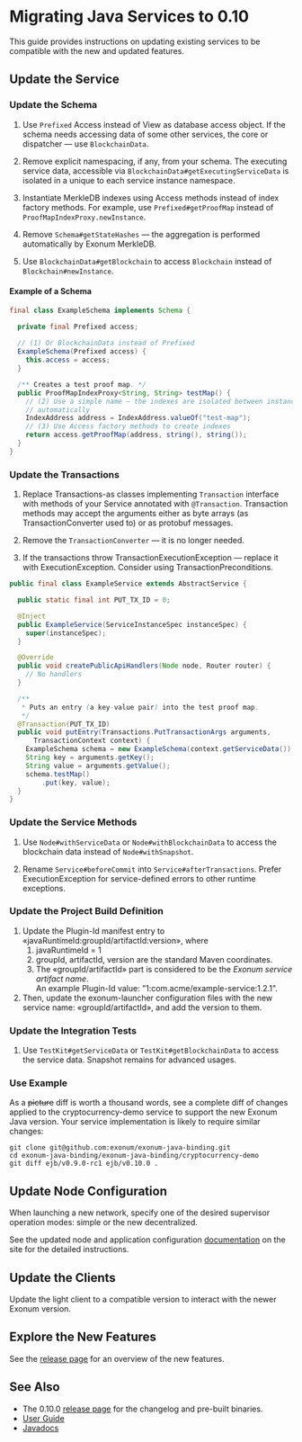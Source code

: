 # Migrating Java Services to 0.10

This guide provides instructions on updating existing services to be compatible with the new
and updated features.

## Update the Service

### Update the Schema

1. Use `Prefixed` Access instead of View as database access object. If the schema
needs accessing data of some other services, the core or dispatcher — use `BlockchainData`.

2. Remove explicit namespacing, if any, from your schema. The executing service data,
accessible via `BlockchainData#getExecutingServiceData` is isolated in a unique to
each service instance namespace.

3. Instantiate MerkleDB indexes using Access methods instead of index factory methods.
For example, use `Prefixed#getProofMap` instead of `ProofMapIndexProxy.newInstance`.

4. Remove `Schema#getStateHashes` — the aggregation is performed automatically by Exonum MerkleDB.

5. Use `BlockchainData#getBlockchain` to access `Blockchain` instead of `Blockchain#newInstance`.

#### Example of a Schema

```java
final class ExampleSchema implements Schema {

  private final Prefixed access;
  
  // (1) Or BlockchainData instead of Prefixed
  ExampleSchema(Prefixed access) {
    this.access = access;
  }

  /** Creates a test proof map. */
  public ProofMapIndexProxy<String, String> testMap() {
    // (2) Use a simple name — the indexes are isolated between instances 
    // automatically
    IndexAddress address = IndexAddress.valueOf("test-map");
    // (3) Use Access factory methods to create indexes      
    return access.getProofMap(address, string(), string());
  }
}
```

### Update the Transactions

1. Replace Transactions-as classes implementing `Transaction` interface 
with methods of your Service annotated with `@Transaction`. Transaction methods
may accept the arguments either as byte arrays (as TransactionConverter used to)
or as protobuf messages.

2. Remove the `TransactionConverter` — it is no longer needed.

3. If the transactions throw TransactionExecutionException — replace it with 
ExecutionException. Consider using TransactionPreconditions.

```java
public final class ExampleService extends AbstractService {

  public static final int PUT_TX_ID = 0;

  @Inject
  public ExampleService(ServiceInstanceSpec instanceSpec) {
    super(instanceSpec);
  }

  @Override
  public void createPublicApiHandlers(Node node, Router router) {
    // No handlers
  }

  /**
   * Puts an entry (a key-value pair) into the test proof map.
   */
  @Transaction(PUT_TX_ID)
  public void putEntry(Transactions.PutTransactionArgs arguments,
      TransactionContext context) {
    ExampleSchema schema = new ExampleSchema(context.getServiceData());
    String key = arguments.getKey();
    String value = arguments.getValue();
    schema.testMap()
        .put(key, value);
  }
}
```

### Update the Service Methods

1. Use `Node#withServiceData` or `Node#withBlockchainData` to access the blockchain data
instead of `Node#withSnapshot`.
    
2. Rename `Service#beforeCommit` into `Service#afterTransactions`. 
Prefer ExecutionException for service-defined errors to other runtime exceptions.

### Update the Project Build Definition

1. Update the Plugin-Id manifest entry to «javaRuntimeId:groupId/artifactId:version», where
    1. javaRuntimeId = 1
    2. groupId, artifactId, version are the standard Maven coordinates.
    3. The «groupId/artifactId» part is considered to be the _Exonum service artifact name_.  
    An example Plugin-Id value: "1:com.acme/example-service:1.2.1".
2. Then, update the exonum-launcher configuration files with the new service name: «groupId/artifactId»,
and add the version to them.

### Update the Integration Tests

1. Use `TestKit#getServiceData` or `TestKit#getBlockchainData` to access the service data. 
Snapshot remains for advanced usages.

### Use Example

As a ~~picture~~ diff is worth a thousand words, see a complete diff of changes
applied to the cryptocurrency-demo service to support the new Exonum Java version. 
Your service implementation is likely to require similar changes:

```
git clone git@github.com:exonum/exonum-java-binding.git
cd exonum-java-binding/exonum-java-binding/cryptocurrency-demo
git diff ejb/v0.9.0-rc1 ejb/v0.10.0 .
```

## Update Node Configuration

When launching a new network, specify one of the desired supervisor operation modes: 
simple or the new decentralized.

See the updated node and application configuration [documentation][node-config] on the site
for the detailed instructions.

[node-config]: https://exonum.com/doc/version/0.13-rc.2/get-started/java-binding/#node-configuration

## Update the Clients

Update the light client to a compatible version to interact with the newer
Exonum version.

## Explore the New Features

See the [release page][release-page] for an overview of the new features.

## See Also

- The 0.10.0 [release page][release-page] for the changelog and pre-built binaries.
- [User Guide](https://exonum.com/doc/version/0.13-rc.2/get-started/java-binding/)
- [Javadocs](https://exonum.com/doc/api/java-binding/0.9.0-rc1/index.html)

[release-page]: https://github.com/exonum/exonum-java-binding/releases/tag/ejb/v0.10.0
